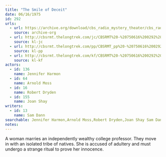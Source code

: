 ```yaml
---
title: "The Smile of Deceit"
date: 06/16/1975
id: 292
urls: 
  - url: https://archive.org/download/cbs_radio_mystery_theater/cbs_radio_mystery_theater-0251-0300.zip/cbs_radio_mystery_theater-0251-0300%2Fcbsrmt_0292_the_smile_of_deceit.mp3
    source: archive-org
  - url: http://cbsrmt.thelongtrek.com/jc/CBSRMT%20-%20750616%200292%20Smile%20Of%20Deceit%20vbr%20kb2%20-credits_jc.mp3
    source: kl-jc
  - url: http://cbsrmt.thelongtrek.com/pp/CBSRMT_pp%20-%20750616%200292%20The%20Smile%20of%20Deceit.mp3
    source: kl-pp
  - url: http://cbsrmt.thelongtrek.com/kf/CBSRMT%20-%20750616%200292%20The%20Smile%20Of%20Deceit_kf.mp3
    source: kl-kf
actors:  
  - id: 136
    name: Jennifer Harmon  
  - id: 64
    name: Arnold Moss  
  - id: 16
    name: Robert Dryden  
  - id: 155
    name: Joan Shay
writers:  
  - id: 13
    name: Sam Dann
searchable: Jennifer Harmon,Arnold Moss,Robert Dryden,Joan Shay Sam Dann
notes:  
---
```

A woman marries an independently wealthy college professor. They move in with an isolated tribe of natives. She is accused of adultery and must undergo a strange ritual to prove her innocence.